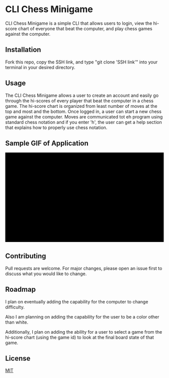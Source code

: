 # CLI Chess Minigame

CLI Chess Minigame is a simple CLI that allows users to login, view the hi-score chart of everyone that beat the computer, and play chess games against the computer.

## Installation

Fork this repo, copy the SSH link, and type "git clone 'SSH link'" into your terminal in your desired directory.

## Usage

The CLI Chess Minigame allows a user to create an account and easily go through the hi-scores of every player that beat the computer in a chess game. The hi-score chart is organized from least number of moves at the top and most and the bottom. Once logged in, a user can start a new chess game against the computer. Moves are communicated tot eh program using standard chess notation and if you enter 'h', the user can get a help section that explains how to properly use chess notation.

## Sample GIF of Application

![CLI Chess Minigame Demo](./lib/videos/video2992411945.gif)

## Contributing

Pull requests are welcome. For major changes, please open an issue first to discuss what you would like to change.

## Roadmap

I plan on eventually adding the capability for the computer to change difficulty. 

Also I am planning on adding the capability for the user to be a color other than white.

Additionally, I plan on adding the ability for a user to select a game from the hi-score chart (using the game id) to look at the final board state of that game.

## License

[MIT](https://choosealicense.com/licenses/mit/)